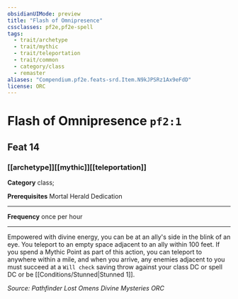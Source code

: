 ```yaml
---
obsidianUIMode: preview
title: "Flash of Omnipresence"
cssclasses: pf2e,pf2e-spell
tags:
  - trait/archetype
  - trait/mythic
  - trait/teleportation
  - trait/common
  - category/class
  - remaster
aliases: "Compendium.pf2e.feats-srd.Item.N9kJPSRz1Ax9eFdD"
license: ORC
---
```

# Flash of Omnipresence `pf2:1`
## Feat 14
### [[archetype]][[mythic]][[teleportation]]

**Category** class; 



**Prerequisites** Mortal Herald Dedication
* * *
**Frequency** once per hour

* * *

Empowered with divine energy, you can be at an ally's side in the blink of an eye. You teleport to an empty space adjacent to an ally within 100 feet. If you spend a Mythic Point as part of this action, you can teleport to anywhere within a mile, and when you arrive, any enemies adjacent to you must succeed at a `Will check` saving throw against your class DC or spell DC or be [[Conditions/Stunned|Stunned 1]].

*Source: Pathfinder Lost Omens Divine Mysteries*
*ORC*